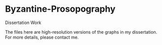 # Byzantine-Prosopography
Dissertation Work

The files here are high-resolution versions of the graphs in my dissertation. For more details, please contact me. 
